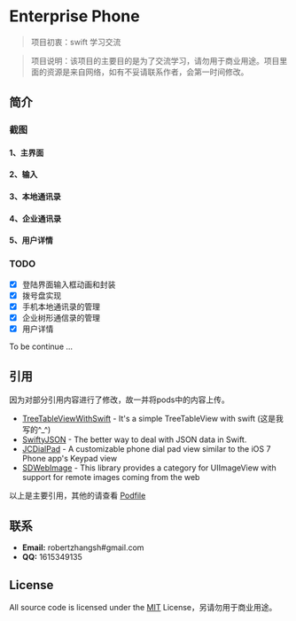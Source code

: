 # Enterprise Phone

> 项目初衷：swift 学习交流

> 项目说明：该项目的主要目的是为了交流学习，请勿用于商业用途。项目里面的资源是来自网络，如有不妥请联系作者，会第一时间修改。

## 简介
### 截图
#### 1、主界面
[](https://github.com/robertzhang/Enterprise-Phone/blob/master/image/1.jpeg)
#### 2、输入
[](https://github.com/robertzhang/Enterprise-Phone/blob/master/image/2.jpeg)
#### 3、本地通讯录
[](https://github.com/robertzhang/Enterprise-Phone/blob/master/image/3.jpeg)
#### 4、企业通讯录
[](https://github.com/robertzhang/Enterprise-Phone/blob/master/image/4.jpeg)
#### 5、用户详情
[](https://github.com/robertzhang/Enterprise-Phone/blob/master/image/5.jpeg)
### TODO

- [x] 登陆界面输入框动画和封装
- [x] 拨号盘实现
- [x] 手机本地通讯录的管理
- [x] 企业树形通信录的管理
- [x] 用户详情

To be continue ...

## 引用
因为对部分引用内容进行了修改，故一并将pods中的内容上传。

* [TreeTableViewWithSwift](https://github.com/robertzhang/TreeTableViewWithSwift) - It's a simple TreeTableView with swift (这是我写的\^_\^)
* [SwiftyJSON](https://github.com/SwiftyJSON/SwiftyJSON) - The better way to deal with JSON data in Swift. 
* [JCDialPad](https://github.com/jconst/JCDialPad) - A customizable phone dial pad view similar to the iOS 7 Phone app's Keypad view
* [SDWebImage](https://github.com/rs/SDWebImage) - This library provides a category for UIImageView with support for remote images coming from the web

以上是主要引用，其他的请查看 [Podfile](https://github.com/robertzhang/Enterprise-Phone/blob/master/Podfile)

## 联系
* **Email:** robertzhangsh#gmail.com
* **QQ:** 1615349135

## License
All source code is licensed under the [MIT](https://github.com/robertzhang/Enterprise-Phone/blob/master/LICENSE) License，另请勿用于商业用途。


